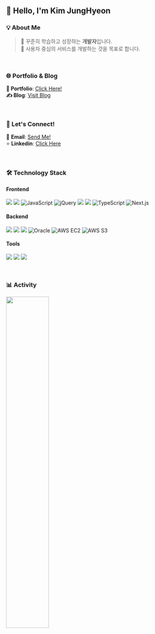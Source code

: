## 👋 Hello, I'm **Kim JungHyeon**  


### 💡 About Me  
> 🌱 꾸준히 학습하고 성장하는 **개발자**입니다.  
> 🚀 사용자 중심의 서비스를 개발하는 것을 목표로 합니다.

<br/>

### 🌐 **Portfolio & Blog**  
**📖 Portfolio**: [Click Here!](https://www.rallit.com/hub/resumes/1136443)  
**✍️ Blog**: [Visit Blog](https://fabric0de.tistory.com/)  

<br/>

### 🤝 **Let's Connect!**  
💌 **Email**: [Send Me!](mailto:solee3013@gmail.com)  
⭐️ **Linkedin**: [Click Here](https://www.linkedin.com/in/junghyeonkim/)  

<br/>

### 🛠 **Technology Stack**  

#### **Frontend**  
<img src="https://img.shields.io/badge/HTML5-E34F26?style=flat&logo=html5&logoColor=white"/> <img src="https://img.shields.io/badge/CSS3-1572B6?style=flat&logo=css3&logoColor=white"/> <img src="https://img.shields.io/badge/JavaScript-F7DF1E?style=flat&logo=javascript&logoColor=black" alt="JavaScript"/>  <img src="https://img.shields.io/badge/jQuery-0769AD?style=flat&logo=jquery&logoColor=white" alt="jQuery"/> <img src="https://img.shields.io/badge/React-61DAFB?style=flat&logo=React&logoColor=black"/> <img src="https://img.shields.io/badge/Tailwind%20CSS-06B6D4?style=flat&logo=tailwindcss&logoColor=white"/> <img src="https://img.shields.io/badge/TypeScript-3178C6?style=flat&logo=typescript&logoColor=white" alt="TypeScript"/> <img src="https://img.shields.io/badge/Next.js-000000?style=flat&logo=next.js&logoColor=white" alt="Next.js"/>

#### **Backend**  
<img src="https://img.shields.io/badge/Node.js-339933?style=flat&logo=Node.js&logoColor=white"/> <img src="https://img.shields.io/badge/Spring%20Boot-6DB33F?style=flat&logo=spring&logoColor=white"/> <img src="https://img.shields.io/badge/MySQL-4479A1?style=flat&logo=MySQL&logoColor=white"/> <img src="https://img.shields.io/badge/Oracle-F80000?style=flat&logo=oracle&logoColor=white" alt="Oracle"/> <img src="https://img.shields.io/badge/AWS%20EC2-FF9900?style=flat&logo=amazonec2&logoColor=white" alt="AWS EC2"/> <img src="https://img.shields.io/badge/AWS%20S3-569A31?style=flat&logo=amazons3&logoColor=white" alt="AWS S3"/>


#### **Tools**  
<img src="https://img.shields.io/badge/Git-F05032?style=flat&logo=git&logoColor=white"/> <img src="https://img.shields.io/badge/Docker-2496ED?style=flat&logo=Docker&logoColor=white"/> <img src="https://img.shields.io/badge/Vercel-000000?style=flat&logo=vercel&logoColor=white"/>

<br/>

### 📊 **Activity**  
<img src="https://github-readme-streak-stats.herokuapp.com/?user=fabric0de&theme=tokyonight" width="48%"/>



